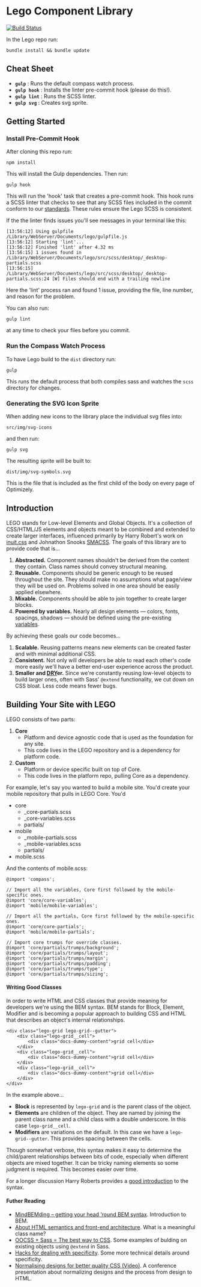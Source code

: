 # Lego Component Library

[![Build Status](https://travis-ci.org/optimizely/lego.svg?branch=master)](https://travis-ci.org/optimizely/lego)

In the Lego repo run:

    bundle install && bundle update

## Cheat Sheet

- **`gulp`** : Runs the default compass watch process.
- **`gulp hook`** : Installs the linter pre-commit hook (please do this!).
- **`gulp lint`** : Runs the SCSS linter.
- **`gulp svg`** : Creates svg sprite.

## Getting Started

### Install Pre-Commit Hook

After cloning this repo run:

    npm install

This will install the Gulp dependencies. Then run:

    gulp hook

This will run the 'hook' task that creates a pre-commit hook. This hook runs a SCSS linter that checks to see that any SCSS files included in the commit conform to our [standards](https://github.com/optimizely/lego/blob/master/.scss-lint.yml). These rules ensure the Lego SCSS is consistent.

If the the linter finds issues you'll see messages in your terminal like this:

    [13:56:12] Using gulpfile /Library/WebServer/Documents/lego/gulpfile.js
    [13:56:12] Starting 'lint'...
    [13:56:12] Finished 'lint' after 4.32 ms
    [13:56:15] 1 issues found in /Library/WebServer/Documents/lego/src/scss/desktop/_desktop-partials.scss
    [13:56:15] /Library/WebServer/Documents/lego/src/scss/desktop/_desktop-partials.scss:24 [W] Files should end with a trailing newline

Here the 'lint' process ran and found 1 issue, providing the file, line number, and reason for the problem.

You can also run:

    gulp lint

at any time to check your files before you commit.

### Run the Compass Watch Process

To have Lego build to the `dist` directory run:

    gulp

This runs the default process that both compiles sass and watches the `scss` directory for changes.

### Generating the SVG Icon Sprite

When adding new icons to the library place the individual svg files into:

    src/img/svg-icons

and then run:

    gulp svg

The resulting sprite will be built to:

    dist/img/svg-symbols.svg

This is the file that is included as the first child of the body on every page of Optimizely.

## Introduction

LEGO stands for Low-level Elements and Global Objects. It's a collection of CSS/HTML/JS elements and objects meant to be combined and extended to create larger interfaces, influenced primarily by Harry Robert's work on [inuit.css](https://github.com/csswizardry/inuit.css/) and Johnathon Snooks [SMACSS](https://smacss.com/). The goals of this library are to provide code that is...

1. **Abstracted.** Component names shouldn't be derived from the content they contain. Class names should convey structural meaning.
1. **Reusable.** Components should be generic enough to be reused throughout the site. They should make no assumptions what page/view they will be used on. Problems solved in one area should be easily applied elsewhere.
1. **Mixable.** Components should be able to join together to create larger blocks.
1. **Powered by variables.** Nearly all design elements — colors, fonts, spacings, shadows — should be defined using the pre-existing [variables](https://github.com/optimizely/lego/blob/master/core/_core-variables.scss).

By achieving these goals our code becomes...

1. **Scalable.** Reusing patterns means new elements can be created faster and with minimal additional CSS.
1. **Consistent.** Not only will developers be able to read each other's code more easily we'll have a better end-user experience across the product.
1. **Smaller and [DRY](http://en.wikipedia.org/wiki/Don't_repeat_yourself)er.** Since we're constantly reusing low-level objects to build larger ones, often with Sass' <code>@extend</code> functionality, we cut down on CSS bloat. Less code means fewer bugs.


## Building Your Site with LEGO

LEGO consists of two parts:

1. **Core**
    - Platform and device agnostic code that is used as the foundation for any site.
    - This code lives in the LEGO repository and is a dependency for platform code.
2. **Custom**
    - Platform or device specific built on top of Core.
    - This code lives in the platform repo, pulling Core as a dependency.

For example, let's say you wanted to build a mobile site. You'd create your mobile repository that pulls in LEGO Core. You'd

- core
    - _core-partials.scss
    - _core-variables.scss
    - partials/
- mobile
    - _mobile-partials.scss
    - _mobile-variables.scss
    - partials/
- mobile.scss

And the contents of mobile.scss:

    @import 'compass';

    // Import all the variables, Core first followed by the mobile-specific ones.
    @import 'core/core-variables';
    @import 'mobile/mobile-variables';

    // Import all the partials, Core first followed by the mobile-specific ones.
    @import 'core/core-partials';
    @import 'mobile/mobile-partials';

    // Import core trumps for override classes.
    @import 'core/partials/trumps/background';
    @import 'core/partials/trumps/layout';
    @import 'core/partials/trumps/margin';
    @import 'core/partials/trumps/padding';
    @import 'core/partials/trumps/type';
    @import 'core/partials/trumps/sizing';


#### Writing Good Classes

In order to write HTML and CSS classes that provide meaning for developers we're using the BEM syntax. BEM stands for Block, Element, Modifier and is becoming a popular approach to building CSS and HTML that describes an object's internal relationships.


    <div class="lego-grid lego-grid--gutter">
        <div class="lego-grid__cell">
            <div class="docs-dummy-content">grid cell</div>
        </div>
        <div class="lego-grid__cell">
            <div class="docs-dummy-content">grid cell</div>
        </div>
        <div class="lego-grid__cell">
            <div class="docs-dummy-content">grid cell</div>
        </div>
    </div>

In the example above...

- **Block** is represented by <code>lego-grid</code> and is the parent class of the object.
- **Elements** are children of the object. They are named by joining the parent class name and a child class with a double underscore. In this case <code>lego-grid__cell</code>.
- **Modifiers** are variations on the default. In this case we have a <code>lego-grid--gutter</code>. This provides spacing between the cells.

Though somewhat verbose, this syntax makes it easy to determine the child/parent relationships between bits of code, especially when different objects are mixed together. It can be tricky naming elements so some judgment is required. This becomes easier over time.

For a longer discussion Harry Roberts provides a <a href="http://csswizardry.com/2013/01/mindbemding-getting-your-head-round-bem-syntax/">good introduction</a> to the syntax.


#### Futher Reading

- [MindBEMding – getting your head ’round BEM syntax](http://csswizardry.com/2013/01/mindbemding-getting-your-head-round-bem-syntax/). Introduction to BEM.
- [About HTML semantics and front-end architecture](http://nicolasgallagher.com/about-html-semantics-front-end-architecture/). What is a meaningful class name?
- [OOCSS + Sass = The best way to CSS](http://ianstormtaylor.com/oocss-plus-sass-is-the-best-way-to-css/). Some examples of bulding on existing objects using `@extend` in Sass.
- [Hacks for dealing with specificity](http://csswizardry.com/2014/07/hacks-for-dealing-with-specificity/). Some more technical details around specificity.
- [Normalising designs for better quality CSS (Video)](https://www.youtube.com/watch?v=ldx4ZFxMEeo). A conference presentation about normalizing designs and the process from design to HTML.
